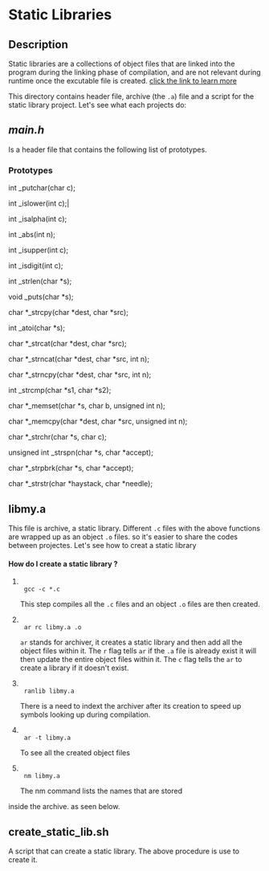 # **Static Libraries**

## **Description**

Static libraries are a collections of object files that are linked into the program during the linking phase of compilation, and are not relevant during runtime once the excutable file is created. [click the link to learn more](https://docencia.ac.upc.edu/FIB/USO/Bibliografia/unix-c-libraries.html)



This directory contains header file, archive (the `.a`) file and a script for the static library project. Let's see what each projects do:



## *_main.h_*



Is a header file that contains the following list of prototypes.



### Prototypes 

int _putchar(char c);

int _islower(int c);|

int _isalpha(int c);

int _abs(int n);

int _isupper(int c);

int _isdigit(int c);

int _strlen(char *s);

void _puts(char *s);

char *_strcpy(char *dest, char *src);

int _atoi(char *s);

char *_strcat(char *dest, char *src);

char *_strncat(char *dest, char *src, int n);

char *_strncpy(char *dest, char *src, int n);

int _strcmp(char *s1, char *s2);

char *_memset(char *s, char b, unsigned int n);

char *_memcpy(char *dest, char *src, unsigned int n);

char *_strchr(char *s, char c);

unsigned int _strspn(char *s, char *accept);

char *_strpbrk(char *s, char *accept);

char *_strstr(char *haystack, char *needle);



## **libmy.a**

This file is archive, a static library. Different `.c` files with the above functions are wrapped up as an object `.o` files. so it's easier to share the codes between projectes. Let's see how to creat a static library



#### How do I create a static library ?

1. ```

    gcc -c *.c

    ```

    This step compiles all the `.c` files and an object `.o` files are then created.

1. ```

    ar rc libmy.a .o

    ```

    `ar` stands for archiver, it creates a static library and then add all the object files within it. The `r` flag tells `ar` if the `.a` file is already exist it will then update the entire object files within it. The `c` flag tells the `ar` to create a library if it doesn't exist.

1. ```

    ranlib libmy.a

    ```

    There is a need to indext the archiver after its creation to speed up symbols looking up during compilation.

1. ```

    ar -t libmy.a

    ```

    To see all the created object files

1. ```

    nm libmy.a

    ```

    The nm command lists the names that are stored

inside the archive. as seen below.

## **create_static_lib.sh**

A script that can create a static library. The above procedure is use to create it.
